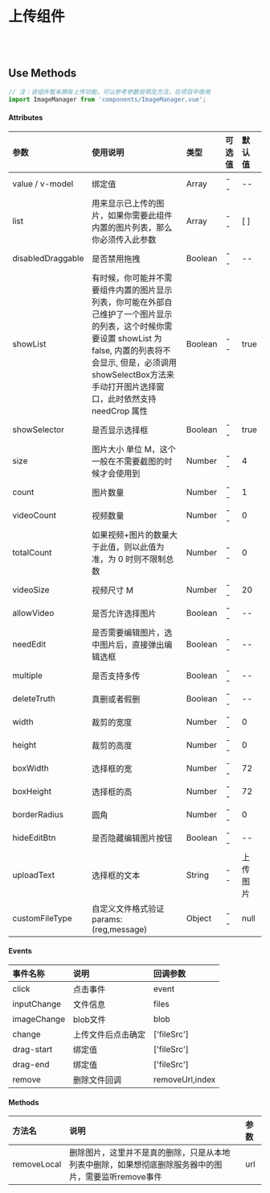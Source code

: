 # 上传组件
<br>

<!-- STORY -->

<br>

## Use Methods

```js
// 注：该组件暂未拥有上传功能，可以参考参数说明及方法，在项目中使用
import ImageManager from 'components/ImageManager.vue';
```


#### Attributes

|参数|使用说明|类型|可选值|默认值|
|:---|:---|:---|:---|:---|
|value / v-model|绑定值|Array|--|--|
|list|用来显示已上传的图片，如果你需要此组件内置的图片列表，那么你必须传入此参数|Array|--|[ ]|
|disabledDraggable|是否禁用拖拽|Boolean|--|--|
|showList|有时候，你可能并不需要组件内置的图片显示列表，你可能在外部自己维护了一个图片显示的列表，这个时候你需要设置 showList 为 false, 内置的列表将不会显示, 但是，必须调用showSelectBox方法来手动打开图片选择窗口，此时依然支持needCrop 属性|Boolean|--|true|
|showSelector|是否显示选择框|Boolean|--|true|
|size|图片大小 单位 M，这个一般在不需要截图的时候才会使用到|Number|--|4|
|count|图片数量|Number|--|1|
|videoCount|视频数量|Number|--|0|
|totalCount|如果视频+图片的数量大于此值，则以此值为准，为 0 时则不限制总数|Number|--|0|
|videoSize|视频尺寸 M|Number|--|20|
|allowVideo|是否允许选择图片|Boolean|--|--|
|needEdit|是否需要编辑图片，选中图片后，直接弹出编辑选框|Boolean|--|--|
|multiple|是否支持多传|Boolean|--|--|
|deleteTruth|真删或者假删|Boolean|--|--|
|width|裁剪的宽度|Number|--|0|
|height|裁剪的高度|Number|--|0|
|boxWidth|选择框的宽|Number|--|72|
|boxHeight|选择框的高|Number|--|72|
|borderRadius|圆角|Number|--|0|
|hideEditBtn|是否隐藏编辑图片按钮|Boolean|--|--|
|uploadText|选择框的文本|String|--|上传图片|
|customFileType|自定义文件格式验证 params: (reg,message)|Object|--|null|


#### Events

|事件名称|说明|回调参数|
|:---|:---|:---|
|click|点击事件|event|
|inputChange|文件信息|files|
|imageChange|blob文件|blob|
|change|上传文件后点击确定|['fileSrc']|
|drag-start|绑定值|['fileSrc']|
|drag-end|绑定值|['fileSrc']|
|remove|删除文件回调|removeUrl,index|

#### Methods
|方法名|说明|参数|
|:---|:---|:---|
|removeLocal|删除图片，这里并不是真的删除，只是从本地列表中删除，如果想彻底删除服务器中的图片，需要监听remove事件|url|